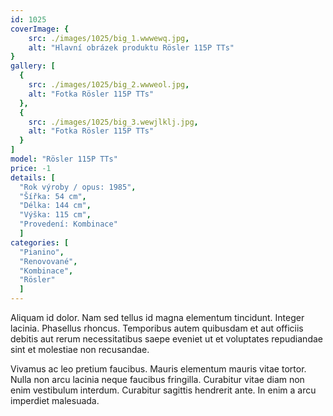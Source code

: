 ```yaml
---
id: 1025
coverImage: {
    src: ./images/1025/big_1.wwwewq.jpg,
    alt: "Hlavní obrázek produktu Rösler 115P TTs"
}
gallery: [
  {
    src: ./images/1025/big_2.wwweol.jpg,
    alt: "Fotka Rösler 115P TTs"
  },
  {
    src: ./images/1025/big_3.wewjlklj.jpg,
    alt: "Fotka Rösler 115P TTs"
  }
]
model: "Rösler 115P TTs"
price: -1
details: [
  "Rok výroby / opus: 1985",
  "Šířka: 54 cm",
  "Délka: 144 cm",
  "Výška: 115 cm",
  "Provedení: Kombinace"
  ]
categories: [
  "Pianino",
  "Renovované",
  "Kombinace",
  "Rösler"
  ]
---
```


Aliquam id dolor. Nam sed tellus id magna elementum tincidunt. Integer lacinia. Phasellus rhoncus. Temporibus autem quibusdam et aut officiis debitis aut rerum necessitatibus saepe eveniet ut et voluptates repudiandae sint et molestiae non recusandae.

Vivamus ac leo pretium faucibus. Mauris elementum mauris vitae tortor. Nulla non arcu lacinia neque faucibus fringilla. Curabitur vitae diam non enim vestibulum interdum. Curabitur sagittis hendrerit ante. In enim a arcu imperdiet malesuada.